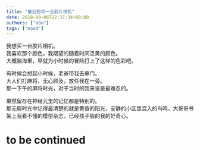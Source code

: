 ```yaml
---
title: "最近想买一台胶片相机"
date: 2018-08-06T22:37:34+08:00
authors: ["abu"]
tags: ["mood"]
---
```

我想买一台胶片相机。  
我喜欢那个颜色，我期望的随着时间泛黄的颜色。  
大概脑海里，早就为小时候的冒险打上了这样的色彩吧。  

有时候会想起小时候，老爸带我去串门。  
大人们打麻将，无心顾及，放任我在一旁。  
那一下午的麻将时光，对于当时的我来说是最难忍的。  

果然留存在神经元里的记忆都是特别的。  
那无聊时光中记得最清楚的就是黄昏的阳光，安静的小区里混入的鸟鸣，大哥哥书架上我看不懂的模型杂志，已经孩子般的我的好奇心。  

# to be continued